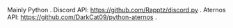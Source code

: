 Mainly Python . 
Discord API: https://github.com/Rapptz/discord.py .
Aternos API: https://github.com/DarkCat09/python-aternos .
